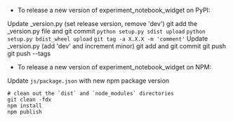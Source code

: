 - To release a new version of experiment_notebook_widget on PyPI:

Update _version.py (set release version, remove 'dev')
git add the _version.py file and git commit
`python setup.py sdist upload`
`python setup.py bdist_wheel upload`
`git tag -a X.X.X -m 'comment'`
Update _version.py (add 'dev' and increment minor)
git add and git commit
git push
git push --tags

- To release a new version of experiment_notebook_widget on NPM:

Update `js/package.json` with new npm package version

```
# clean out the `dist` and `node_modules` directories
git clean -fdx
npm install
npm publish
```